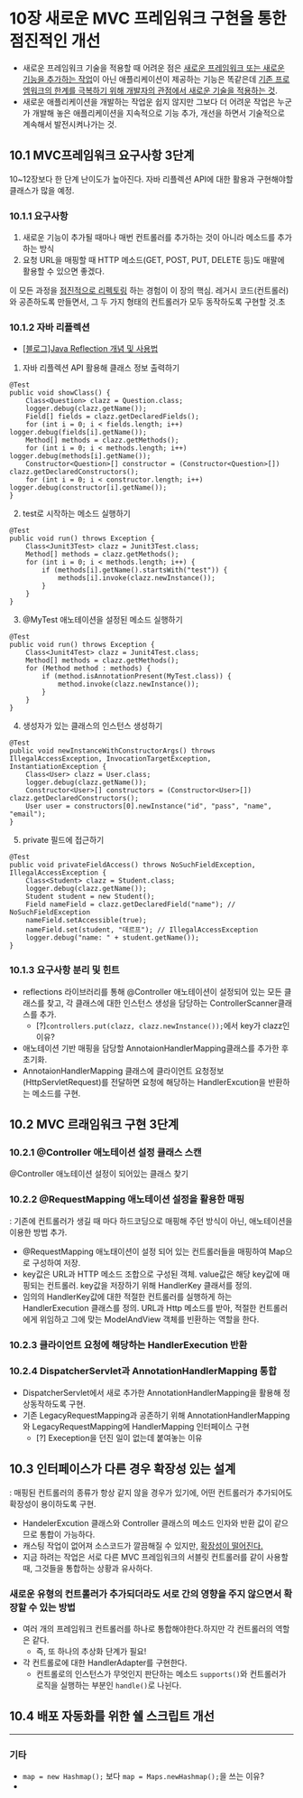 # 10장 새로운 MVC 프레임워크 구현을 통한 점진적인 개선
- 새로운 프레임워크 기술을 적용할 때 어려운 점은 <u>새로운 프레임워크 또는 새로운 기능을 추가하는 작업</u>이 아닌 애플리케이션이 제공하는 기능은 똑같은데 <u>기존 프로엠워크의 한계를 극복하기 위해 개발자의 관점에서 새로운 기술을 적용하는 것</u>. 
- 새로운 애플리케이션을 개발하는 작업운 쉽지 않지만 그보다 더 어려운 작업은 누군가 개발해 놓은 애플리케이션을 지속적으로 기능 추가, 개선을 하면서 기술적으로 계속해서 발전시켜나가는 것.

## 10.1 MVC프레임워크 요구사항 3단계
10~12장보다 한 단계 난이도가 높아진다. 자바 리플렉션 API에 대한 활용과 구현해야할 클래스가 많을 예정.
### 10.1.1 요구사항
1. 새로운 기능이 추가될 때마나 매번 컨트롤러를 추가하는 것이 아니라 메소드를 추가하는 방식
2. 요청 URL을 매핑할 때 HTTP 메소드(GET, POST, PUT, DELETE 등)도 매팔에 활용할 수 있으면 좋겠다.

이 모든 과정을 <u>점진적으로 리펙토링</u> 하는 경험이 이 장의 핵심. 레거시 코드(컨트롤러)와 공존하도록 만들면서, 그 두 가지 형태의 컨트롤러가 모두 동작하도록 구현할 것.초

### 10.1.2 자바 리플렉션
- [[블로그]Java Reflection 개념 및 사용법](http://gyrfalcon.tistory.com/entry/Java-Reflection)
1. 자바 리플렉션 API 활용해 클래스 정보 출력하기
```
@Test
public void showClass() {
    Class<Question> clazz = Question.class;
    logger.debug(clazz.getName());
    Field[] fields = clazz.getDeclaredFields();
    for (int i = 0; i < fields.length; i++) logger.debug(fields[i].getName());
    Method[] methods = clazz.getMethods();
    for (int i = 0; i < methods.length; i++) logger.debug(methods[i].getName());
    Constructor<Question>[] constructor = (Constructor<Question>[]) clazz.getDeclaredConstructors();
    for (int i = 0; i < constructor.length; i++) logger.debug(constructor[i].getName());
}
```
2. test로 시작하는 메소드 실행하기
```
@Test
public void run() throws Exception {
    Class<Junit3Test> clazz = Junit3Test.class;
    Method[] methods = clazz.getMethods();
    for (int i = 0; i < methods.length; i++) {
        if (methods[i].getName().startsWith("test")) {
            methods[i].invoke(clazz.newInstance());
        }
    }
}
```
3. @MyTest 애노테이션을 설정된 메소드 실행하기
```
@Test
public void run() throws Exception {
    Class<Junit4Test> clazz = Junit4Test.class;
    Method[] methods = clazz.getMethods();
    for (Method method : methods) {
        if (method.isAnnotationPresent(MyTest.class)) {
            method.invoke(clazz.newInstance());
        }
    }
}
```
4. 생성자가 있는 클래스의 인스턴스 생성하기
```
@Test
public void newInstanceWithConstructorArgs() throws IllegalAccessException, InvocationTargetException, InstantiationException {
    Class<User> clazz = User.class;
    logger.debug(clazz.getName());
    Constructor<User>[] constructors = (Constructor<User>[]) clazz.getDeclaredConstructors();
    User user = constructors[0].newInstance("id", "pass", "name", "email");
}
```
5. private 필드에 접근하기
```
@Test
public void privateFieldAccess() throws NoSuchFieldException, IllegalAccessException {
    Class<Student> clazz = Student.class;
    logger.debug(clazz.getName());
    Student student = new Student();
    Field nameField = clazz.getDeclaredField("name"); // NoSuchFieldException
    nameField.setAccessible(true);
    nameField.set(student, "데르프"); // IllegalAccessException
    logger.debug("name: " + student.getName());
}

```
### 10.1.3 요구사항 분리 및 힌트
- reflections 라이브러리를 통해 @Controller 애노테이션이 설정되어 있는 모든 클래스를 찾고, 각 클래스에 대한 인스턴스 생성을 담당하는 ControllerScanner클래스를 추가.
    - [?]`controllers.put(clazz, clazz.newInstance());`에서 key가 clazz인 이유?
- 애노테이션 기반 매핑을 담당할 AnnotaionHandlerMapping클래스를 추가한 후 초기화.
- AnnotaionHandlerMapping 클래스에 클라이언트 요청정보(HttpServletRequest)를 전달하면 요청에 해당하는 HandlerExcution을 반환하는 메소드를 구현.

## 10.2 MVC 르래임워크 구현 3단계
### 10.2.1 @Controller 애노테이션 설정 클래스 스캔
@Controller 애노테이션 설정이 되어있는 클래스 찾기
### 10.2.2 @RequestMapping 애노테이션 설정을 활용한 매핑
: 기존에 컨트롤러가 생길 때 마다 하드코딩으로 매핑해 주던 방식이 아닌, 애노테이션을 이용한 방법 추가.
- @RequestMapping 애노태이션이 설정 되어 있는 컨트롤러들을 매핑하여 Map으로 구성하여 저장. 
- key값은 URL과 HTTP 메소드 조합으로 구성된 객체. value값은 해당 key값에 매핑되는 컨트롤러. key값을 저장하기 위해 HandlerKey 클래서를 정의.
- 임의의 HandlerKey값에 대한 적절한 컨트롤러를 실행하게 하는 HandlerExecution 클래스를 정의. URL과 Http 메소드를 받아, 적절한 컨트롤러에게 위임하고 그에 맞는 ModelAndView 객체를 빈환하는 역할을 한다. 

### 10.2.3 클라이언트 요청에 해당하는 HandlerExecution 반환
### 10.2.4 DispatcherServlet과 AnnotationHandlerMapping 통합
- DispatcherServlet에서 새로 추가한 AnnotationHandlerMapping을 활용해 정상동작하도록 구현. 
- 기존 LegacyRequestMapping과 공존하기 위해 AnnotationHandlerMapping와 LegacyRequestMapping에 HandlerMapping 인터페이스 구현
    - [?] Exeception을 던진 일이 없는데 붙여놓는 이유

## 10.3 인터페이스가 다른 경우 확장성 있는 설계
: 매핑된 컨트롤러의 종류가 항상 같지 않을 경우가 있기에, 어떤 컨트롤러가 추가되어도 확장성이 용이하도록 구현.
- HandelerExcution 클래스와 Controller 클래스의 메소드 인자와 반환 값이 같으므로 통합이 가능하다.
- 캐스팅 작업이 없어져 소스코드가 깔끔해질 수 있지만, <u>확장성이 떨어진다.</u>
- 지금 하려는 작업은 서로 다른 MVC 프레임워크의 서블릿 컨트롤러를 같이 사용할 때, 그것들을 통합하는 상황과 유사하다.

### 새로운 유형의 컨트롤러가 추가되더라도 서로 간의 영향을 주지 않으면서 확장할 수 있는 방법
- 여러 개의 프레임워크 컨트롤러를 하나로 통합해야한다.하지만 각 컨트롤러의 역할은 같다.
    - 즉, 또 하나의 추상화 단계가 필요!
- 각 컨트롤로에 대한 HandlerAdapter를 구현한다.
    - 컨트롤로의 인스턴스가 무엇인지 판단하는 메소드 `supports()`와 컨트롤러가 로직을 실행하는 부분인 `handle()`로 나뉜다.

## 10.4 배포 자동화를 위한 쉘 스크립트 개선


---

### 기타
- `map = new Hashmap();` 보다 `map = Maps.newHashmap();`을 쓰는 이유?
- 

